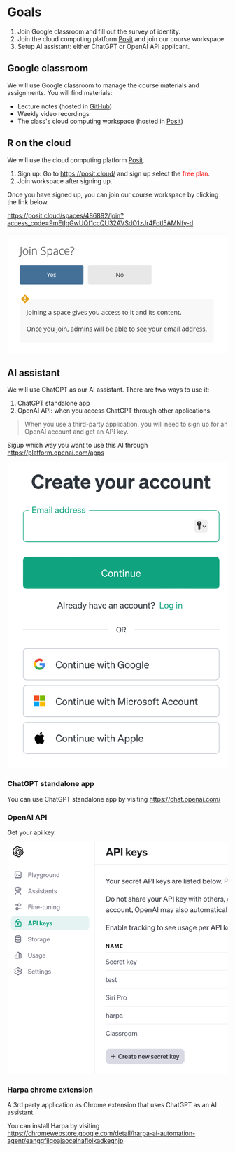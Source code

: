 # Goals

1. Join Google classroom and fill out the survey of identity.
2. Join the cloud computing platform [Posit](https://posit.cloud/) and join our course workspace.
3. Setup AI assistant: either ChatGPT or OpenAI API applicant.

## Google classroom

We will use Google classroom to manage the course materials and assignments. You will find materials:

- Lecture notes (hosted in [GitHub](https://github.com))
- Weekly video recordings
- The class's cloud computing workspace (hosted in [Posit](https://posit.cloud/))

## R on the cloud

We will use the cloud computing platform [Posit](https://posit.cloud/).

1. Sign up: Go to <https://posit.cloud/> and sign up select the <span style="color:red">free plan</span>.
2. Join workspace after signing up.

Once you have signed up, you can join our course workspace by clicking the link below.

<https://posit.cloud/spaces/486892/join?access_code=9mEtIgGwUQf1ccQU32AVSdO1zJr4Fotl5AMNfy-d>

![](../img/2024-02-29-17-30-37.png)

## AI assistant

We will use ChatGPT as our AI assistant. There are two ways to use it:

1. ChatGPT standalone app
2. OpenAI API: when you access ChatGPT through other applications. 
   
> When you use a third-party application, you will need to sign up for an OpenAI account and get an API key.

Sigup which way you want to use this AI through <https://platform.openai.com/apps>

![](../img/2024-03-01-14-45-59.png)

### ChatGPT standalone app

You can use ChatGPT standalone app by visiting <https://chat.openai.com/>

### OpenAI API

Get your api key.

![](../img/2024-03-01-14-53-44.png)

### Harpa chrome extension

A 3rd party application as Chrome extension that uses ChatGPT as an AI assistant.  

You can install Harpa by visiting <https://chromewebstore.google.com/detail/harpa-ai-automation-agent/eanggfilgoajaocelnaflolkadkeghjp>